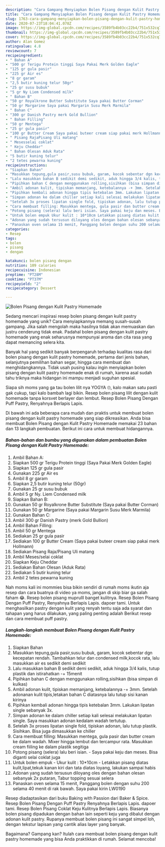 ```yaml
---
description: "Cara Gampang Menyiapkan Bolen Pisang dengan Kulit Pastry Homemade, Bikin Ngiler"
title: "Cara Gampang Menyiapkan Bolen Pisang dengan Kulit Pastry Homemade, Bikin Ngiler"
slug: 1763-cara-gampang-menyiapkan-bolen-pisang-dengan-kulit-pastry-homemade-bikin-ngiler
date: 2020-07-23T18:04:41.078Z
image: https://img-global.cpcdn.com/recipes/3589fb4b03cc22b4/751x532cq70/bolen-pisang-dengan-kulit-pastry-homemade-foto-resep-utama.jpg
thumbnail: https://img-global.cpcdn.com/recipes/3589fb4b03cc22b4/751x532cq70/bolen-pisang-dengan-kulit-pastry-homemade-foto-resep-utama.jpg
cover: https://img-global.cpcdn.com/recipes/3589fb4b03cc22b4/751x532cq70/bolen-pisang-dengan-kulit-pastry-homemade-foto-resep-utama.jpg
author: Alan Gomez
ratingvalue: 4.8
reviewcount: 7
recipeingredient:
- " Bahan A"
- "500 gr Terigu Protein tinggi Saya Pakai Merk Golden Eagle"
- "125 gr gula pasir"
- "225 gr Air es"
- "8 gr garam"
- "2,5 butir kuning telur 50gr"
- "25 gr susu bubuk"
- "5 gr Ny Liem Condensed milk"
- " Bahan B"
- "50 gr Royalkrone Butter Substitute Saya pakai Butter Corman"
- "50 gr Margarine Saya pakai Margarin Susu Merk Marmila"
- " Bahan C"
- "300 gr Danish Pastry merk Gold Bullion"
- " Bahan Filling"
- "50 gr Mentega"
- "25 gr gula pasir"
- "100 gr Butter Cream Saya pakai buteer cream siap pakai merk Hollmann"
- " Pisang RajaPisang Uli matang"
- " Mesesselai coklat"
- " Keju Cheddar"
- " Bahan Olesan Aduk Rata"
- "5 butir kuning telur"
- "2 tetes pewarna kuning"
recipeinstructions:
- "Siapkan Bahan"
- "Masukkan tepung,gula pasir,susu bubuk, garam, kocok sebentar dgn kecepatan rendah. Tambahkan telur dan condensed milk,kocok rata, lalu masukkan air es sedikit demi sedikit"
- "Lalu masukkan bahan B sedikit demi sedikit, aduk hingga 3/4 kalis, tutup plastik dan istirahatkan -+ 15menit"
- "Pipihkan bahan C dengan menggunakan rolling,sisihkan (bisa simpan di kulkas)"
- "Ambil adonan kulit, tipiskan memanjang, ketebalannya -+ 3mm. Setelah adonanan kulit tipis,letakan bahan C diatasnya lalu tutup sisi kanan kirinya"
- "Pipihkan kembali adonan hingga tipis ketebalan 3mm. Lakukan lipatan single sebanyak 3x."
- "Simpan adonan ke dalam chiller setiap kali selesai melakukan lipatan single. Saya masukkan adonan kedalam wadah tertutup."
- "Setelah 3x proses lipatan single fold, tipiskan adonan, lalu tutup plastik. Sisihkan. Bisa juga dimasukkan ke chiller"
- "Cara membuat filling: Masukkan mentega, gula pasir dan butter cream ke dalam wadah. Mixer hingga lembut dan tercampur rata. Masukkan cream fiiling ke dalam plastik segitiga"
- "Potong pisang (selera) lalu beri isian. Saya pakai keju dan meses. Bisa diganti selai coklat juga"
- "Untuk bolen empuk Ukur kulit : 10*10cm Letakkan pisang diatas kulit,lipat,tekuk kanan kiri dan tata diatas loyang, lakukan sampai habis"
- "Adonan yang sudah tersusun diloyang oles dengan bahan olesan sebanyak 2x putaran, Tabur topping sesuai selera"
- "Panaskan oven selama 15 menit, Panggang bolen dengan suhu 200 selama 40 menit di rak bawah. Saya pakai kirin LW0190"
categories:
- Resep
tags:
- bolen
- pisang
- dengan

katakunci: bolen pisang dengan 
nutrition: 109 calories
recipecuisine: Indonesian
preptime: "PT28M"
cooktime: "PT37M"
recipeyield: "2"
recipecategory: Dessert

---
```



![Bolen Pisang dengan Kulit Pastry Homemade](https://img-global.cpcdn.com/recipes/3589fb4b03cc22b4/751x532cq70/bolen-pisang-dengan-kulit-pastry-homemade-foto-resep-utama.jpg)

Sedang mencari inspirasi resep bolen pisang dengan kulit pastry homemade yang unik? Cara menyiapkannya memang susah-susah gampang. Jika salah mengolah maka hasilnya tidak akan memuaskan dan justru cenderung tidak enak. Padahal bolen pisang dengan kulit pastry homemade yang enak seharusnya mempunyai aroma dan cita rasa yang dapat memancing selera kita.

Banyak hal yang sedikit banyak berpengaruh terhadap kualitas rasa dari bolen pisang dengan kulit pastry homemade, pertama dari jenis bahan, selanjutnya pemilihan bahan segar, hingga cara membuat dan menghidangkannya. Tidak usah pusing kalau ingin menyiapkan bolen pisang dengan kulit pastry homemade enak di rumah, karena asal sudah tahu triknya maka hidangan ini mampu menjadi suguhan spesial.

Siapa sih moms yang ga tau bolen lilit nya YOGYA 🙄, kalo makan satu pasti gak cukup, tapi kalo bambah lagi bikin. Resep bolen pisang lilit dengan kulit homemade tanpa korsvet berlayer dan lembut. Resep Bolen Pisang Dengan Puff Pastry, Renyahnya Berlapis Lapis.


Di bawah ini ada beberapa cara mudah dan praktis untuk membuat bolen pisang dengan kulit pastry homemade yang siap dikreasikan. Anda bisa membuat Bolen Pisang dengan Kulit Pastry Homemade memakai 23 bahan dan 13 langkah pembuatan. Berikut ini cara untuk membuat hidangannya.

<!--inarticleads1-->

##### Bahan-bahan dan bumbu yang digunakan dalam pembuatan Bolen Pisang dengan Kulit Pastry Homemade:

1. Ambil  Bahan A:
1. Siapkan 500 gr Terigu Protein tinggi (Saya Pakai Merk Golden Eagle)
1. Siapkan 125 gr gula pasir
1. Gunakan 225 gr Air es
1. Ambil 8 gr garam
1. Siapkan 2,5 butir kuning telur (50gr)
1. Gunakan 25 gr susu bubuk
1. Ambil 5 gr Ny. Liem Condensed milk
1. Siapkan  Bahan B:
1. Gunakan 50 gr Royalkrone Butter Substitute (Saya pakai Butter Corman)
1. Gunakan 50 gr Margarine (Saya pakai Margarin Susu Merk Marmila)
1. Gunakan  Bahan C:
1. Ambil 300 gr Danish Pastry (merk Gold Bullion)
1. Ambil  Bahan Filling:
1. Ambil 50 gr Mentega
1. Sediakan 25 gr gula pasir
1. Sediakan 100 gr Butter Cream (Saya pakai buteer cream siap pakai merk Hollmann)
1. Sediakan  Pisang Raja/Pisang Uli matang
1. Ambil  Meses/selai coklat
1. Siapkan  Keju Cheddar
1. Sediakan  Bahan Olesan (Aduk Rata)
1. Sediakan 5 butir kuning telur
1. Ambil 2 tetes pewarna kuning


Nah moms kali ini mommies bisa bikin sendiri di rumah moms ikutin aja resep dan cara buatnya di video ya moms, jangan di skip biar ga salah faham 😂. Resep bolen pisang muprulll banget kulitnya. Resep Bolen Pisang Dengan Puff Pastry, Renyahnya Berlapis Lapis. dapoer tami. Untuk menghasilkan pastry dengan kulit yang renyah tentu saja ada syarat dan tahapan yang harus dilakukan, yang paling penting adalah Berikut resep dan cara membuat puff pastry. 

<!--inarticleads2-->

##### Langkah-langkah membuat Bolen Pisang dengan Kulit Pastry Homemade:

1. Siapkan Bahan
1. Masukkan tepung,gula pasir,susu bubuk, garam, kocok sebentar dgn kecepatan rendah. Tambahkan telur dan condensed milk,kocok rata, lalu masukkan air es sedikit demi sedikit
1. Lalu masukkan bahan B sedikit demi sedikit, aduk hingga 3/4 kalis, tutup plastik dan istirahatkan -+ 15menit
1. Pipihkan bahan C dengan menggunakan rolling,sisihkan (bisa simpan di kulkas)
1. Ambil adonan kulit, tipiskan memanjang, ketebalannya -+ 3mm. Setelah adonanan kulit tipis,letakan bahan C diatasnya lalu tutup sisi kanan kirinya
1. Pipihkan kembali adonan hingga tipis ketebalan 3mm. Lakukan lipatan single sebanyak 3x.
1. Simpan adonan ke dalam chiller setiap kali selesai melakukan lipatan single. Saya masukkan adonan kedalam wadah tertutup.
1. Setelah 3x proses lipatan single fold, tipiskan adonan, lalu tutup plastik. Sisihkan. Bisa juga dimasukkan ke chiller
1. Cara membuat filling: Masukkan mentega, gula pasir dan butter cream ke dalam wadah. Mixer hingga lembut dan tercampur rata. Masukkan cream fiiling ke dalam plastik segitiga
1. Potong pisang (selera) lalu beri isian. - Saya pakai keju dan meses. Bisa diganti selai coklat juga
1. Untuk bolen empuk - Ukur kulit : 10*10cm - Letakkan pisang diatas kulit,lipat,tekuk kanan kiri dan tata diatas loyang, lakukan sampai habis
1. Adonan yang sudah tersusun diloyang oles dengan bahan olesan sebanyak 2x putaran, Tabur topping sesuai selera
1. Panaskan oven selama 15 menit, Panggang bolen dengan suhu 200 selama 40 menit di rak bawah. Saya pakai kirin LW0190


Resep diadaptasikan dari buku Baking with Passion dari Baker &amp; Spice. Resep Bolen Pisang Dengan Puff Pastry Renyahnya Berlapis Lapis. dapoer tami. Resep Bolen Pisang Coklat Keju Kulitnya Berlapis Lapis. Biasanya bolen pisang dipadukan dengan bahan lain seperti keju yang dibalut dengan adonan kulit pastry. Rupanya membuat bolen pisang ini sangat simpel loh, dengan tekstur lapisan yang cantik alias layer yang banyak. 

Bagaimana? Gampang kan? Itulah cara membuat bolen pisang dengan kulit pastry homemade yang bisa Anda praktikkan di rumah. Selamat mencoba!

